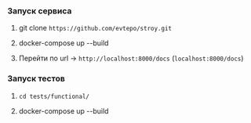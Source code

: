 ### Запуск сервиса
1. git clone ```https://github.com/evtepo/stroy.git```

2. docker-compose up --build

3. Перейти по url -> ```http://localhost:8000/docs``` (```localhost:8000/docs```)

### Запуск тестов

1. ```cd tests/functional/```

2. docker-compose up --build

